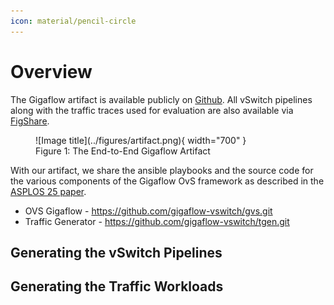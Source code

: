 ```yaml
---
icon: material/pencil-circle
---
```


# Overview

The Gigaflow artifact is available publicly on [Github](https://github.com/gigaflow-vswitch).
All vSwitch pipelines along with the traffic traces used for evaluation are also available via [FigShare](https://github.com/gigaflow-vswitch).

<!-- ![Alt text](../figures/artifact.png) -->
<figure markdown="span">
  ![Image title](../figures/artifact.png){ width="700" }
  <figcaption>Figure 1: The End-to-End Gigaflow Artifact</figcaption>
</figure>

With our artifact, we share the ansible playbooks and the source code for the various components of the Gigaflow OvS framework as described in the [ASPLOS 25 paper](https://annuszulfiqar2021.github.io/papers/gigaflow-asplos2025.pdf).

- OVS Gigaflow - https://github.com/gigaflow-vswitch/gvs.git
- Traffic Generator - https://github.com/gigaflow-vswitch/tgen.git

## Generating the vSwitch Pipelines

## Generating the Traffic Workloads
